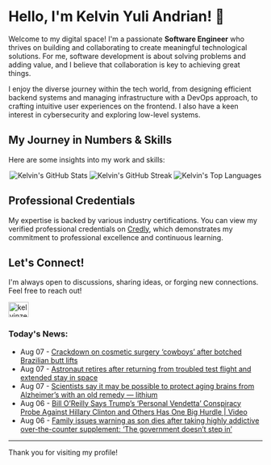 # Hello, I'm Kelvin Yuli Andrian! 👋

Welcome to my digital space! I'm a passionate **Software Engineer** who thrives on building and collaborating to create meaningful technological solutions. For me, software development is about solving problems and adding value, and I believe that collaboration is key to achieving great things.

I enjoy the diverse journey within the tech world, from designing efficient backend systems and managing infrastructure with a DevOps approach, to crafting intuitive user experiences on the frontend. I also have a keen interest in cybersecurity and exploring low-level systems.

## My Journey in Numbers & Skills

Here are some insights into my work and skills:

<p align="center">
  <img src="https://github-readme-stats.vercel.app/api?username=kelvinzer0&show_icons=true&theme=radical" alt="Kelvin's GitHub Stats" />
  <img src="https://github-readme-streak-stats.herokuapp.com/?user=kelvinzer0&theme=radical" alt="Kelvin's GitHub Streak" />
  <img src="https://github-readme-stats.vercel.app/api/top-langs/?username=kelvinzer0&layout=compact&theme=radical" alt="Kelvin's Top Languages" />
</p>

## Professional Credentials

My expertise is backed by various industry certifications. You can view my verified professional credentials on [Credly](https://www.credly.com/users/kelvin-yuli-andrian/badges), which demonstrates my commitment to professional excellence and continuous learning.

## Let's Connect!

I'm always open to discussions, sharing ideas, or forging new connections. Feel free to reach out!

<p align="left">
    <a href="https://linkedin.com/in/kelvinzero" target="blank"><img align="center" src="https://cdn.jsdelivr.net/npm/simple-icons@3.0.1/icons/linkedin.svg" alt="kelvinzero" height="30" width="40" /></a>
</p>

### Today's News:

<!-- feed start -->
- Aug 07 - [Crackdown on cosmetic surgery ‘cowboys’ after botched Brazilian butt lifts](https://www.yahoo.com/news/articles/crackdown-cosmetic-surgery-cowboys-over-213011643.html)
- Aug 07 - [Astronaut retires after returning from troubled test flight and extended stay in space](https://www.yahoo.com/news/articles/nasa-butch-wilmore-retires-astronaut-225000725.html)
- Aug 07 - [Scientists say it may be possible to protect aging brains from Alzheimer’s with an old remedy — lithium](https://www.yahoo.com/news/articles/scientists-may-possible-protect-aging-025813546.html)
- Aug 06 - [Bill O’Reilly Says Trump’s ‘Personal Vendetta’ Conspiracy Probe Against Hillary Clinton and Others Has One Big Hurdle | Video](https://www.yahoo.com/news/articles/bill-o-reilly-says-trump-224608426.html)
- Aug 06 - [Family issues warning as son dies after taking highly addictive over-the-counter supplement: ‘The government doesn’t step in’](https://www.yahoo.com/news/articles/family-issues-warning-son-dies-221623779.html)
<!-- feed end -->

---

Thank you for visiting my profile!